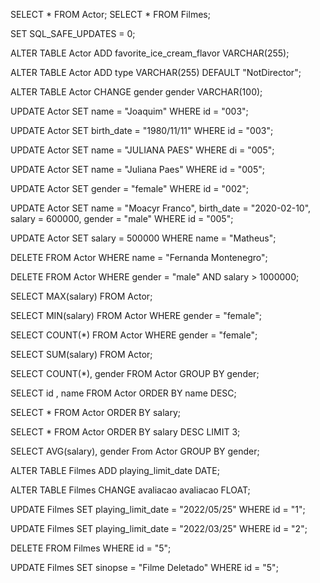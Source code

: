 SELECT * FROM Actor;
SELECT * FROM Filmes;

SET SQL_SAFE_UPDATES = 0;

ALTER TABLE Actor ADD favorite_ice_cream_flavor VARCHAR(255);

ALTER TABLE Actor ADD type VARCHAR(255) DEFAULT "NotDirector";

ALTER TABLE Actor CHANGE gender gender VARCHAR(100);

UPDATE Actor
SET name = "Joaquim"
WHERE id = "003";

UPDATE Actor
SET birth_date = "1980/11/11"
WHERE id = "003";

UPDATE Actor 
SET name = "JULIANA PAES"
WHERE di = "005";

UPDATE Actor 
SET name = "Juliana Paes"
WHERE id = "005";

UPDATE Actor
SET gender = "female"
WHERE id = "002";

UPDATE Actor
SET
name = "Moacyr Franco",
birth_date = "2020-02-10",
salary = 600000,
gender = "male"
WHERE id = "005";

UPDATE Actor
SET salary = 500000
WHERE name = "Matheus";

DELETE FROM Actor
WHERE name = "Fernanda Montenegro";

DELETE FROM Actor
WHERE gender = "male" AND salary > 1000000;

SELECT MAX(salary) FROM Actor;

SELECT MIN(salary) FROM Actor
WHERE gender = "female";

SELECT COUNT(*) FROM Actor
WHERE gender = "female";

SELECT SUM(salary) FROM Actor;

SELECT COUNT(*), gender
FROM Actor
GROUP BY gender;

SELECT id , name FROM Actor 
ORDER BY name DESC;

SELECT * FROM Actor
ORDER BY salary;

SELECT * FROM Actor
ORDER BY salary DESC LIMIT 3;

SELECT AVG(salary), gender From Actor
GROUP BY gender;

ALTER TABLE Filmes ADD playing_limit_date DATE;

ALTER TABLE Filmes CHANGE avaliacao avaliacao FLOAT;

UPDATE Filmes 
SET playing_limit_date = "2022/05/25"
WHERE id = "1";

UPDATE Filmes 
SET playing_limit_date = "2022/03/25"
WHERE id = "2";

DELETE FROM Filmes
WHERE id = "5";

UPDATE Filmes 
SET sinopse = "Filme Deletado"
WHERE id = "5";